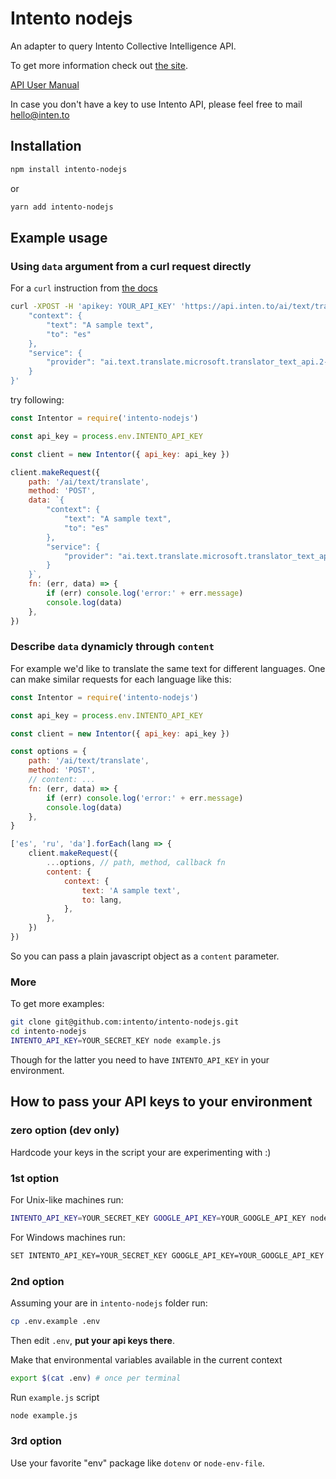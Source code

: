 # Intento nodejs

An adapter to query Intento Collective Intelligence API.

To get more information check out [the site](https://inten.to/).

[API User Manual](https://github.com/intento/intento-api)

In case you don't have a key to use Intento API, please feel free to mail hello@inten.to

## Installation

```bash
npm install intento-nodejs
```

or

```bash
yarn add intento-nodejs
```

## Example usage

### Using `data` argument from a curl request directly

For a `curl` instruction from [the docs](https://github.com/intento/intento-api)

```bash
curl -XPOST -H 'apikey: YOUR_API_KEY' 'https://api.inten.to/ai/text/translate' -d '{
    "context": {
        "text": "A sample text",
        "to": "es"
    },
    "service": {
        "provider": "ai.text.translate.microsoft.translator_text_api.2-0"
    }
}'
```

try following:

```js
const Intentor = require('intento-nodejs')

const api_key = process.env.INTENTO_API_KEY

const client = new Intentor({ api_key: api_key })

client.makeRequest({
    path: '/ai/text/translate',
    method: 'POST',
    data: `{
        "context": {
            "text": "A sample text",
            "to": "es"
        },
        "service": {
            "provider": "ai.text.translate.microsoft.translator_text_api.2-0"
        }
    }`,
    fn: (err, data) => {
        if (err) console.log('error:' + err.message)
        console.log(data)
    },
})
```

### Describe `data` dynamicly through `content`

For example we'd like to translate the same text for different languages.
One can make similar requests for each language like this:

```js
const Intentor = require('intento-nodejs')

const api_key = process.env.INTENTO_API_KEY

const client = new Intentor({ api_key: api_key })

const options = {
    path: '/ai/text/translate',
    method: 'POST',
    // content: ...
    fn: (err, data) => {
        if (err) console.log('error:' + err.message)
        console.log(data)
    },
}

['es', 'ru', 'da'].forEach(lang => {
    client.makeRequest({
        ...options, // path, method, callback fn
        content: {
            context: {
                text: 'A sample text',
                to: lang,
            },
        },
    })
})
```

So you can pass a plain javascript object as a `content` parameter.

### More

To get more examples:

```bash
git clone git@github.com:intento/intento-nodejs.git
cd intento-nodejs
INTENTO_API_KEY=YOUR_SECRET_KEY node example.js
```

Though for the latter you need to have `INTENTO_API_KEY` in your environment.

## How to pass your API keys to your environment

### zero option (dev only)

Hardcode your keys in the script your are experimenting with :)

### 1st option

For Unix-like machines run:

```bash
INTENTO_API_KEY=YOUR_SECRET_KEY GOOGLE_API_KEY=YOUR_GOOGLE_API_KEY node example.js
```

For Windows machines run:

```bash
SET INTENTO_API_KEY=YOUR_SECRET_KEY GOOGLE_API_KEY=YOUR_GOOGLE_API_KEY node example.js
```

### 2nd option

Assuming your are in `intento-nodejs` folder run:

```bash
cp .env.example .env
```

Then edit `.env`, **put your api keys there**.

Make that environmental variables available in the current context

```bash
export $(cat .env) # once per terminal
```

Run `example.js` script

```bash
node example.js
```

### 3rd option

Use your favorite "env" package like `dotenv` or `node-env-file`.
